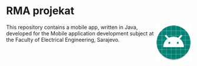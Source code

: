RMA projekat
============
<img align="right" width="100" height="100" src="https://raw.githubusercontent.com/fpoljcic/rma-projekat/master/app/src/main/res/mipmap-xxxhdpi/ic_launcher_round.png">

This repository contains a mobile app, written in Java, developed for the Mobile application development subject at the Faculty of Electrical Engineering, Sarajevo.
